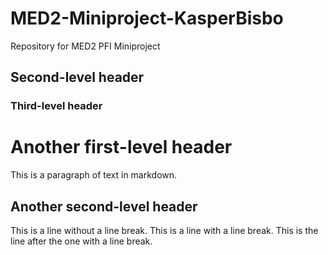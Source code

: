 # MED2-Miniproject-KasperBisbo
Repository for MED2 PFI Miniproject

## Second-level header
### Third-level header

Another first-level header
==========================

This is a paragraph of text in markdown.

Another second-level header
---------------------------

This is a line without a line break.
This is a line with a line break.
This is the line after the one with a line break.
